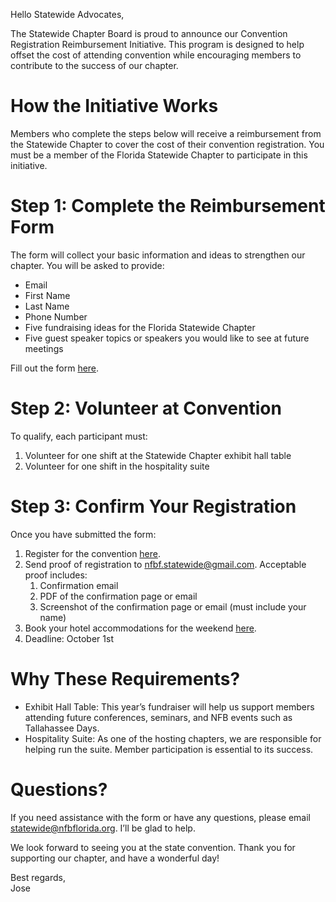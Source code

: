 Hello Statewide Advocates,

The Statewide Chapter Board is proud to announce our Convention Registration Reimbursement Initiative. This program is designed to help offset the cost of attending convention while encouraging members to contribute to the success of our chapter.

# **How the Initiative Works**

Members who complete the steps below will receive a reimbursement from the Statewide Chapter to cover the cost of their convention registration. You must be a member of the Florida Statewide Chapter to participate in this initiative.

# **Step 1: Complete the Reimbursement Form**

The form will collect your basic information and ideas to strengthen our chapter. You will be asked to provide:

* Email  
* First Name  
* Last Name  
* Phone Number  
* Five fundraising ideas for the Florida Statewide Chapter  
* Five guest speaker topics or speakers you would like to see at future meetings

Fill out the form [here](https://docs.google.com/forms/d/e/1FAIpQLSeGqpMvivmbXhY-Qxr0KXBblUNqGlpPvknyk_kdrVkvfUQAlw/viewform?usp=header).

# **Step 2: Volunteer at Convention**

To qualify, each participant must:

1. Volunteer for one shift at the Statewide Chapter exhibit hall table  
2. Volunteer for one shift in the hospitality suite

# **Step 3: Confirm Your Registration**

Once you have submitted the form:

1. Register for the convention [here](https://nfbflorida.org/civicrm/event/register?reset=1&id=6).  
2. Send proof of registration to nfbf.statewide@gmail.com. Acceptable proof includes:  
   1. Confirmation email  
   2. PDF of the confirmation page or email  
   3. Screenshot of the confirmation page or email (must include your name)  
3. Book your hotel accommodations for the weekend [here](https://www.hilton.com/en/attend-my-event/altahhf-93o-b109485d-31c4-4c5d-b882-6256ab3b7e7f/).  
4. Deadline: October 1st

# **Why These Requirements?**

* Exhibit Hall Table: This year’s fundraiser will help us support members attending future conferences, seminars, and NFB events such as Tallahassee Days.  
* Hospitality Suite: As one of the hosting chapters, we are responsible for helping run the suite. Member participation is essential to its success.

# **Questions?**

If you need assistance with the form or have any questions, please email [statewide@nfbflorida.org](mailto:statewide@nfbflorida.org). I’ll be glad to help.

We look forward to seeing you at the state convention. Thank you for supporting our chapter, and have a wonderful day\!

Best regards,  
Jose  
